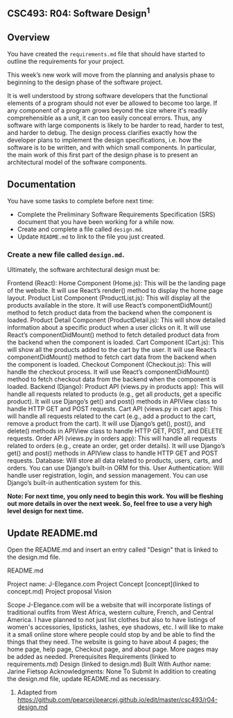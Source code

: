 ## CSC493: R04: Software Design<sup>1</sup>

## Overview
You have created the <code>requirements.md</code> file that should have started to outline the requirements for your project.

This week’s new work will move from the planning and analysis phase to beginning to the design phase of the software project.

It is well understood by strong software developers that the functional elements of a program should not
ever be allowed to become too large. If any component of a program grows beyond the size where it's
readily comprehensible as a unit, it can too easily conceal errors. Thus, any software with large
components is likely to be harder to read, harder to test, and harder to debug. The design process
clarifies exactly how the developer plans to implement the design specifications, i.e. how the software is
to be written, and with which small components. In particular, the main work of this first part of the
design phase is to present an architectural model of the software components.

## Documentation

You have some tasks to complete before next time:
- Complete the Preliminary Software Requirements Specification (SRS) document that you have been working for a while now.
- Create and complete a file called <code>design.md</code>.
- Update <code>README.md</code> to link to the file you just created.

### Create a new file called <code>design.md</code>.

Ultimately, the software architectural design must be:

Frontend (React):
Home Component (Home.js): This will be the landing page of the website. It will use React’s render() method to display the home page layout.
Product List Component (ProductList.js): This will display all the products available in the store. It will use React’s componentDidMount() method to fetch product data from the backend when the component is loaded.
Product Detail Component (ProductDetail.js): This will show detailed information about a specific product when a user clicks on it. It will use React’s componentDidMount() method to fetch detailed product data from the backend when the component is loaded.
Cart Component (Cart.js): This will show all the products added to the cart by the user. It will use React’s componentDidMount() method to fetch cart data from the backend when the component is loaded.
Checkout Component (Checkout.js): This will handle the checkout process. It will use React’s componentDidMount() method to fetch checkout data from the backend when the component is loaded.
Backend (Django):
Product API (views.py in products app): This will handle all requests related to products (e.g., get all products, get a specific product). It will use Django’s get() and post() methods in APIView class to handle HTTP GET and POST requests.
Cart API (views.py in cart app): This will handle all requests related to the cart (e.g., add a product to the cart, remove a product from the cart). It will use Django’s get(), post(), and delete() methods in APIView class to handle HTTP GET, POST, and DELETE requests.
Order API (views.py in orders app): This will handle all requests related to orders (e.g., create an order, get order details). It will use Django’s get() and post() methods in APIView class to handle HTTP GET and POST requests.
Database:
Will store all data related to products, users, carts, and orders. You can use Django’s built-in ORM for this.
User Authentication:
Will handle user registration, login, and session management. You can use Django’s built-in authentication system for this.

**Note: For next time, you only need to begin this work. You will be fleshing out more details in over the next week.
So, feel free to use a very high level design for next time.**

## Update README.md
Open the README.md and insert an entry called "Design" that is linked to the design.md file.

README.md

Project name: J-Elegance.com
Project Concept [concept](linked to concept.md)
Project proposal
Vision

Scope
J-Elegance.com will be a website that will incorporate listings of traditional outfits from West Africa, western culture, French, and Central America. I have planned to not just list clothes but also to have listings of women's accessories, lipsticks, lashes, eye shadows, etc. I will like to make it a small online store where people could stop by and be able to find the things that they need. The website is going to have about 4 pages; the home page, help page, Checkout page, and about page. More pages may be added as needed.
Prerequisites
Requirements (linked to requirements.md)
Design (linked to design.md)
Built With
Author name: Jarine Fietsop
Acknowledgments: None
To Submit
In addition to creating the design.md file, update README.md as necessary.

1. Adapted from https://github.com/pearcej/pearcej.github.io/edit/master/csc493/r04-design.md
